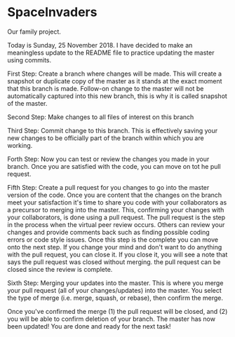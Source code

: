 # SpaceInvaders
Our family project.

Today is Sunday, 25 November 2018. I have decided to make an meaningless update to the README file to practice updating the master using commits.

First Step: Create a branch where changes will be made. This will create a snapshot or duplicate copy of the master as it stands at the exact moment that this branch is made. Follow-on change to the master will not be automatically captured into this new branch, this is why it is called snapshot of the master.

Second Step: Make changes to all files of interest on this branch

Third Step: Commit change to this branch. This is effectively saving your new changes to be officially part of the branch within which you are working.

Forth Step: Now you can test or review the changes you made in your branch. Once you are satisfied with the code, you can move on tot he pull request.

Fifth Step: Create a pull request for you changes to go into the master version of the code. Once you are content that the changes on the branch meet your satisfaction it's time to share you code with your collaborators as a precursor to merging into the master. This, confirming your changes with your collaborators, is done using a pull request. The pull request is the step in the process when the virtual peer review occurs. Others can review your changes and provide comments back such as finding possible coding errors or code style issues. Once this step is the complete you can move onto the next step. If you change your mind and don't want to do anything with the pull request, you can close it. If you close it, you will see a note that says the pull request was closed without merging. the pull request can be closed since the review is complete.

Sixth Step: Merging your updates into the master. This is where you merge your pull request (all of your changes/updates) into the master. You select the type of merge (i.e. merge, squash, or rebase), then confirm the merge. 

Once you've confirmed the merge (1) the pull request will be closed, and (2) you will be able to confirm deletion of your branch. The master has now been updated! You are done and ready for the next task!

